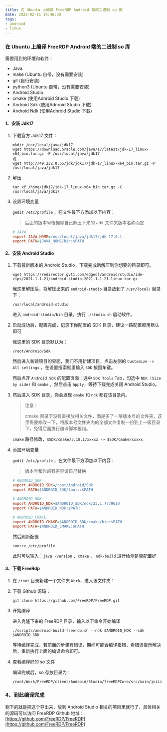 ```yaml
---
title: 在 Ubuntu 上编译 FreeRDP Android 端的二进制 so 库
date: 2022-02-11 14:46:30
tags: 
- android
- linux
---
```

### 在 Ubuntu 上编译 FreeRDP Android 端的二进制 so 库

需要用到的环境和软件：

- Java
- make    (Ubuntu 自带，没有需要安装)
- git    (自行安装)
- python3    (Ubuntu 自带，没有需要安装)
- Android Studio
- cmake    (使用Adnroid Studio 下载)
- Android Sdk    (使用Adnroid Studio 下载)
- Android Ndk    (使用Adnroid Studio 下载)

#### 1、安装 Jdk17

1. 下载官方 Jdk17 文件：

   ```shell
   mkdir /usr/local/java/jdk17
   wget https://download.oracle.com/java/17/latest/jdk-17_linux-x64_bin.tar.gz -P /usr/local/java/jdk17
   或
   wget http://49.232.8.65/jdk/jdk17/jdk-17_linux-x64_bin.tar.gz -P /usr/local/java/jdk17
   ```

2. 解压

   ```shell
   tar xf /home/jdk17/jdk-17_linux-x64_bin.tar.gz -C /usr/local/java/jdk17
   ```

3. 设置环境变量

   `gedit /etc/profile` ，在文件最下方添加以下内容：

   > 后面的版本号根据你自己解压下来的 Jdk 文件夹版本名称而定

   ```ini
   # JAVA
   export JAVA_HOME=/usr/local/java/jdk17/jdk-17.0.1
   export PATH=$JAVA_HOME/bin:$PATH
   ```

#### 2、安装 Android Studio

1. 下载最新版本的 Android Studio，下载完成后解压到你想要的目录即可。

   ```shell
   wget https://redirector.gvt1.com/edgedl/android/studio/ide-zips/2021.1.1.21/android-studio-2021.1.1.21-linux.tar.gz
   ```

   我这里解压后，将解压出来的 `android-studio` 目录放到了 `/usr/local/` 目录下：

   ```
   /usr/local/android-studio
   ```

   进入 `android-studio/bin` 目录，执行 `./studio.sh` 启动软件。

2. 启动成功后，配置完成，记录下你配置的 SDK 目录，建议一路配置都用默认即可

   我这里的 SDK 目录默认为：

   ```
   /root/Android/Sdk
   ```

   然后进入新建项目的界面，我们不用新建项目，点击左侧的 `Customize -> All settings` ，在设置搜索框里输入 `SDK` 按回车键。

   然后点开 `Android SDK` 的配置页面：选中 `SDK Tools` Tab，勾选中 `NDK (Size by side)` 和 `cmake` ，然后点击 `Apply`，等待下载完成关闭 Android Studio。

3. 然后进入 SDK 目录，你会发现 `cmake` 和 `ndk` 都在该目录内。

   > 注意：
   >
   > cmake 目录下没有直接放相关文件，而是多了一层版本号的文件夹，这里需要修改一下，将版本号文件夹内的全部文件复制一份到上一级目录下，免得后面执行编译脚本报错。

   `cmake` 路径修改，`$SDK/cmake/3.18.1/xxxxx -> $SDK/cmake/xxxxx` 

4. 添加环境变量

   `gedit /etc/profile` ，在文件最下方添加以下内容：

   > 版本号和你的有差异请自己替换

   ```ini
   # ANDROID_SDK
   export ANDROID_SDK=/root/Android/Sdk
   export PATH=$ANDROID_SDK/tools:$PATH
   
   # ANDROID_NDK
   export ANDROID_NDK=$ANDROID_SDK/ndk/23.1.7779620
   export PATH=$ANDROID_NDK:$PATH
   
   # ANDROID_CMAKE
   export ANDROID_CMAKE=$ANDROID_SDK/cmake/bin:$PATH
   export PATH=$ANDROID_CMAKE:$PATH
   ```

   然后刷新配置

   ```shell
   source /etc/profile
   ```

   此时可以输入：`java -version` 、`cmake` 、 `ndk-build` 进行检测是否配置好

#### 3、下载 FreeRdp

1. 在 `/root` 目录新建一个文件夹 `Work`，进入该文件夹：

2. 下载 Github 源码：

   ```shell
   git clone https://github.com/FreeRDP/FreeRDP.git
   ```

3. 开始编译

   进入克隆下来的 FreeRDP 目录，输入以下命令开始编译

   ```shell
   ./scripts/android-build-freerdp.sh --ndk $ANDROID_NDK --sdk $ANDROID_SDK
   ```

   等待编译完成，若前面的步骤有错误，期间可能会编译报错，看错误提示解决后，重新执行上面的编译命令即可。

4. 查看编译好的 so 文件

   编译完成后，so 存放目录为：

   ```shell
   /root/Work/FreeRDP/client/Android/Studio/freeRDPCore/src/main/jniLibs
   ```

### 4、到此编译完成

剩下的就是把这个导出来，放到 Android Studio 相关的项目里就行了，具体相关的源码可以访问 FreeRDP Github 地址：[https://github.com/FreeRDP/FreeRDP](https://github.com/FreeRDP/FreeRDP)

